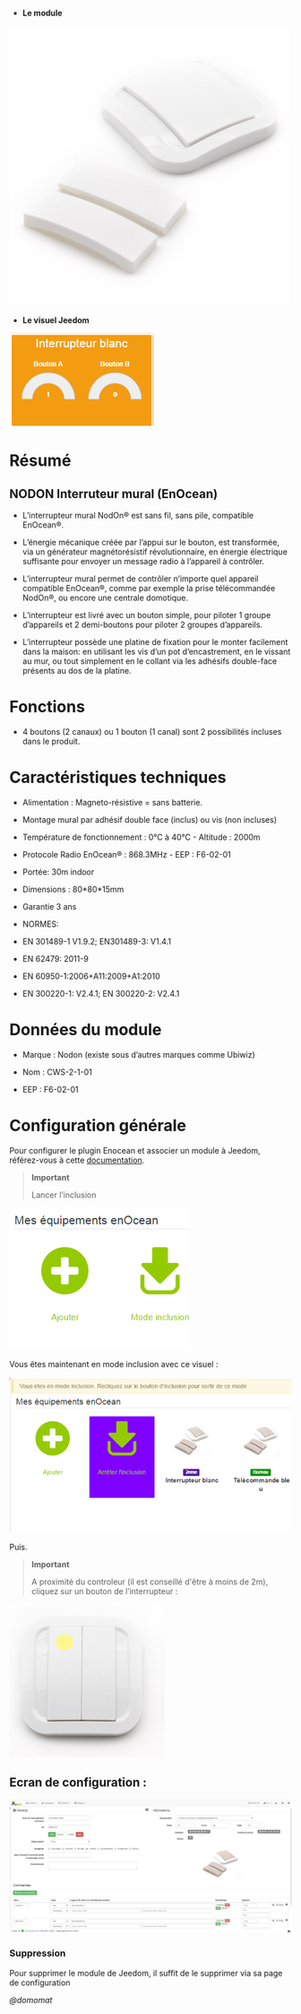 -   **Le module**

![](../images/Nodon-interrupteur-mural/module.jpg)

-   **Le visuel Jeedom**

![](../images/Nodon-interrupteur-mural/widget-defaut.png)

Résumé
======

NODON Interruteur mural (EnOcean)
---------------------------------

-   L’interrupteur mural NodOn® est sans fil, sans pile, compatible EnOcean®.

-   L’énergie mécanique créée par l’appui sur le bouton, est transformée, via un générateur magnétorésistif révolutionnaire, en énergie électrique suffisante pour envoyer un message radio à l’appareil à contrôler.

-   L’interrupteur mural permet de contrôler n’importe quel appareil compatible EnOcean®, comme par exemple la prise télécommandée NodOn®, ou encore une centrale domotique.

-   L’interrupteur est livré avec un bouton simple, pour piloter 1 groupe d’appareils et 2 demi-boutons pour piloter 2 groupes d’appareils.

-   L’interrupteur possède une platine de fixation pour le monter facilement dans la maison: en utilisant les vis d’un pot d’encastrement, en le vissant au mur, ou tout simplement en le collant via les adhésifs double-face présents au dos de la platine.

Fonctions
=========

-   4 boutons (2 canaux) ou 1 bouton (1 canal) sont 2 possibilités incluses dans le produit.

Caractéristiques techniques
===========================

-   Alimentation : Magneto-résistive = sans batterie.

-   Montage mural par adhésif double face (inclus) ou vis (non incluses)

-   Température de fonctionnement : 0°C à 40°C - Altitude : 2000m

-   Protocole Radio EnOcean® : 868.3MHz - EEP : F6-02-01

-   Portée: 30m indoor

-   Dimensions : 80\*80\*15mm

-   Garantie 3 ans

-   NORMES:

-   EN 301489-1 V1.9.2; EN301489-3: V1.4.1

-   EN 62479: 2011-9

-   EN 60950-1:2006+A11:2009+A1:2010

-   EN 300220-1: V2.4.1; EN 300220-2: V2.4.1

Données du module
=================

-   Marque : Nodon (existe sous d’autres marques comme Ubiwiz)

-   Nom : CWS-2-1-01

-   EEP : F6-02-01

Configuration générale
======================

Pour configurer le plugin Enocean et associer un module à Jeedom, référez-vous à cette [documentation](https://jeedom.fr/doc/documentation/plugins/enocean/fr_FR/enocean.html).

> **Important**
>
> Lancer l’inclusion

![](../images/Nodon-interrupteur-mural/Inclusion.PNG)

Vous êtes maintenant en mode inclusion avec ce visuel :

![](../images/Nodon-soft-remote/Inclusion-suite.PNG)

Puis.

> **Important**
>
> A proximité du controleur (il est conseillé d'être à moins de 2m), cliquez sur un bouton de l’interrupteur :

![](../images/Nodon-interrupteur-mural/appairage.PNG)

Ecran de configuration :
------------------------

![](../images/Nodon-interrupteur-mural/config-interrupteur-mural.PNG)

### Suppression

Pour supprimer le module de Jeedom, il suffit de le supprimer via sa page de configuration

*@domomat*

